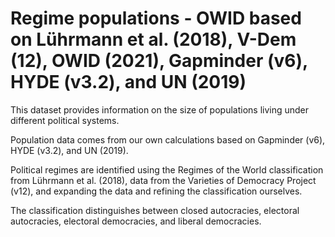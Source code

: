 # Regime populations - OWID based on Lührmann et al. (2018), V-Dem (12), OWID (2021), Gapminder (v6), HYDE (v3.2), and UN (2019)

This dataset provides information on the size of populations living under different political systems.

Population data comes from our own calculations based on Gapminder (v6), HYDE (v3.2), and UN (2019).

Political regimes are identified using the Regimes of the World classification from Lührmann et al. (2018), data from the Varieties of Democracy Project (v12), and expanding the data and refining the classification ourselves.

The classification distinguishes between closed autocracies, electoral autocracies, electoral democracies, and liberal democracies.